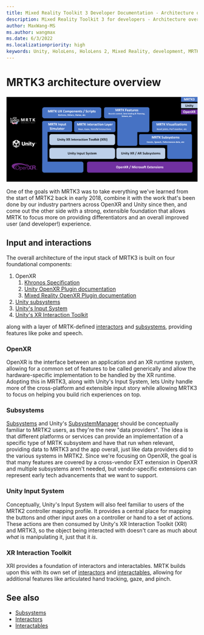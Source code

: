 ```yaml
---
title: Mixed Reality Toolkit 3 Developer Documentation - Architecture overview
description: Mixed Reality Toolkit 3 for developers - Architecture overview.
author: MaxWang-MS
ms.author: wangmax
ms.date: 6/3/2022
ms.localizationpriority: high
keywords: Unity, HoloLens, HoloLens 2, Mixed Reality, development, MRTK3, architecture
---
```


# MRTK3 architecture overview

![Architecture MRTK3](../images/MRTK_v3_Architecture.png)

One of the goals with MRTK3 was to take everything we've learned from the start of MRTK2 back in early 2018, combine it with the work that's been done by our industry partners across OpenXR and Unity since then, and come out the other side with a strong, extensible foundation that allows MRTK to focus more on providing differentiators and an overall improved user (and developer!) experience.

## Input and interactions

The overall architecture of the input stack of MRTK3 is built on four foundational components:

1. OpenXR
    1. [Khronos Specification](https://www.khronos.org/registry/OpenXR/specs/1.0/html/xrspec.html)
    1. [Unity OpenXR Plugin documentation](https://docs.unity3d.com/Packages/com.unity.xr.openxr@latest)
    1. [Mixed Reality OpenXR Plugin documentation](https://aka.ms/openxr-unity-install)
1. [Unity subsystems](https://docs.unity3d.com/ScriptReference/UnityEngine.SubsystemsModule.html)
1. [Unity's Input System](https://docs.unity3d.com/Packages/com.unity.inputsystem@latest)
1. [Unity's XR Interaction Toolkit](https://docs.unity3d.com/Packages/com.unity.xr.interaction.toolkit@latest)

along with a layer of MRTK-defined [interactors](interactors.md) and [subsystems](subsystems.md), providing features like poke and speech.

### OpenXR

OpenXR is the interface between an application and an XR runtime system, allowing for a common set of features to be called generically and allow the hardware-specific implementation to be handled by the XR runtime. Adopting this in MRTK3, along with Unity's Input System, lets Unity handle more of the cross-platform and extensible input story while allowing MRTK3 to focus on helping you build rich experiences on top.

### Subsystems

[Subsystems](subsystems.md) and Unity's [SubsystemManager](https://docs.unity3d.com/ScriptReference/SubsystemManager.html) should be conceptually familiar to MRTK2 users, as they're the new "data providers". The idea is that different platforms or services can provide an implementation of a specific type of MRTK subsystem and have that run when relevant, providing data to MRTK3 and the app overall, just like data providers did to the various systems in MRTK2. Since we're focusing on OpenXR, the goal is that many features are covered by a cross-vendor EXT extension in OpenXR and multiple subsystems aren't needed, but vendor-specific extensions can represent early tech advancements that we want to support.

### Unity Input System

Conceptually, Unity's Input System will also feel familiar to users of the MRTK2 controller mapping profile. It provides a central place for mapping the buttons and other input axes on a controller or hand to a set of actions. These actions are then consumed by Unity's XR Interaction Toolkit (XRI) and MRTK3, so the object being interacted with doesn't care as much about *what* is manipulating it, just that it *is*.

### XR Interaction Toolkit

XRI provides a foundation of interactors and interactables. MRTK builds upon this with its own set of [interactors](interactors.md) and [interactables](interactables.md), allowing for additional features like articulated hand tracking, gaze, and pinch.

## See also

* [Subsystems](subsystems.md)
* [Interactors](interactors.md)
* [Interactables](interactables.md)
